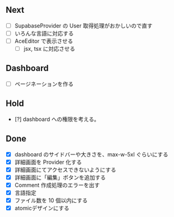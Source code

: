 ## Next

- [ ] SupabaseProvider の User 取得処理がおかしいので直す
- [ ] いろんな言語に対応する
- [ ] AceEditor で表示させる
  - [ ] jsx, tsx に対応させる

## Dashboard

- [ ] ページネーションを作る

## Hold

- [?] dashboard への権限を考える。

## Done

- [x] dashboard のサイドバーや大きさを、max-w-5xl ぐらいにする
- [x] 詳細画面を Provider 化する
- [x] 詳細画面にてアクセスできないようにする
- [x] 詳細画面に「編集」ボタンを追加する
- [x] Comment 作成処理のエラーを出す
- [x] 言語指定
- [x] ファイル数を 10 個以内にする
- [x] atomicデザインにする